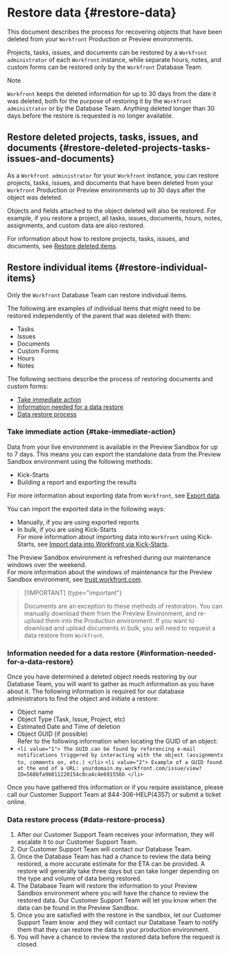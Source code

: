 



# Restore data {#restore-data}

This document describes the process for recovering objects that have been deleted from your `Workfront` Production or Preview&nbsp;environments. 


Projects, tasks, issues, and documents can be restored by a  `Workfront administrator` of each `Workfront` instance, while separate hours, notes, and custom forms can be restored only by the `Workfront` Database Team. 


>[!NOTE]
>
>`Workfront` keeps the deleted information for up to 30 days from the date it was deleted, both for the purpose of restoring it by the `Workfront administrator`&nbsp;or by the Database Team. Anything deleted longer than 30 days before the restore is requested is no longer available.&nbsp;




## Restore deleted projects, tasks, issues, and documents {#restore-deleted-projects-tasks-issues-and-documents}

As a `Workfront administrator` for your `Workfront` instance, you can restore projects, tasks, issues, and documents that have been deleted from your `Workfront` Production or Preview environments up to 30 days after the object was deleted.&nbsp; 


Objects and fields attached to the object deleted will also be restored. For example, if you restore a project, all tasks, issues, documents, hours, notes, assignments, and custom data are also restored.&nbsp; 


For information about how to restore projects, tasks, issues, and documents, see [Restore deleted items](restore-deleted-items.md).


## Restore individual&nbsp;items {#restore-individual-items}

Only the `Workfront` Database Team can restore individual&nbsp;items.


The following are examples of individual&nbsp;items that might need to be restored independently of the parent that was deleted with them:



* Tasks
* Issues
* Documents
* Custom Forms
* Hours
* Notes


The following sections describe the process of restoring documents and custom forms:



* [Take immediate action](#immediate-action-items) 
* [Information needed for a data restore](#information-needed-for-a-data-restore) 
* [Data restore process](#data-restore-process) 




### Take immediate action {#take-immediate-action}

Data from your live environment is available in the Preview Sandbox for up to 7&nbsp;days. This means you can export the standalone data from the Preview Sandbox environment using the following methods: 



*  Kick-Starts 
*  Building a report and exporting the results  


For more information about exporting data from `Workfront`, see [Export data](export-data.md).


You can import the exported data in the following ways: 



*  Manually, if you are using exported reports 
*  In bulk, if you are using Kick-Starts  
  For more information about importing data into `Workfront` using Kick-Starts, see [Import data into Workfront via Kick-Starts](import-data-via-kickstarts.md).



The Preview Sandbox environment is refreshed during our maintenance windows over the weekend.   
For more information about the windows of maintenance for the Preview Sandbox environment, see [trust.workfront.com](https://trust.workfront.com/).


>[!IMPORTANT] {type="important"}
>
>Documents are an exception to these methods of restoration. You can manually download them from the Preview Environment, and re-upload them into the Production environment. If you want to download and upload documents in bulk, you will need to request a data restore from `Workfront`.&nbsp;




### Information needed for a data restore {#information-needed-for-a-data-restore}

Once you have determined a deleted object needs restoring by our Database Team, you will want to gather as much information as you have about it. The following information is required for our database administrators to find the object and initiate a restore: 



*  Object name 
*  Object Type (Task, Issue, Project, etc) 
*  Estimated Date and Time of deletion 
*  Object GUID (if possible)  
  Refer to the following information when locating the GUID of an object: 
*  `<li value="1"> The GUID can be found by referencing e-mail notifications triggered by interacting with the object (assignments to, comments on, etc.) </li>` `<li value="2"> Example of a GUID found at the end of a URL: yourdomain.my.workfront.com/issue/view?ID=568bfa96011220154c8ca4c4e691556b </li>` 



Once you have gathered this information or if you require assistance, please call our Customer Support Team&nbsp;at 844-306-HELP(4357) or submit a ticket online. 


### Data restore process {#data-restore-process}




1.  After our Customer Support Team receives your information, they will escalate it to our Customer Support Team. 
1.  Our Customer Support Team will contact our&nbsp;Database Team.
1.  Once the Database Team has had a chance to review the data being restored, a more accurate estimate for the ETA can be provided. A restore will generally take three days but can take longer depending on the type and volume of data being restored. 
1.  The Database Team will restore the information to your Preview Sandbox environment where you will have the chance to review the restored data. Our Customer Support Team will let you know when the data can be found&nbsp;in the Preview Sandbox. 
1.  Once you are satisfied with the restore in the sandbox, let our Customer Support Team know &nbsp;and they will contact our&nbsp;Database Team to notify them that they can restore the data to your production environment. 
1.  You will have a chance to review the restored data before the request is closed. 


